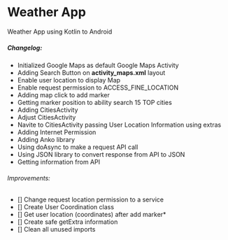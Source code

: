 # Weather App
Weather App using Kotlin to Android

##### Changelog:
- Initialized Google Maps as default Google Maps Activity
- Adding Search Button on **activity_maps.xml** layout
- Enable user location to display Map
- Enable request permission to ACCESS_FINE_LOCATION
- Adding map click to add marker
- Getting marker position to ability search 15 TOP cities
- Adding CitiesActivity
- Adjust CitiesActivity
- Navite to CitiesActivity passing User Location Information using extras
- Adding Internet Permission
- Adding Anko library
- Using doAsync to make a request API call
- Using JSON library to convert response from API to JSON
- Getting information from API

###### Improvements:
- [] Change request location permission to a service
- [] Create User Coordination class
- [] Get user location (coordinates) after add marker*
- [] Create safe getExtra information
- [] Clean all unused imports